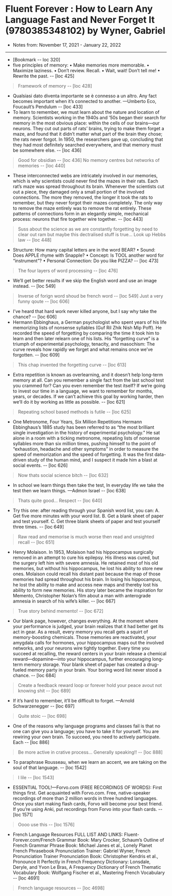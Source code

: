 # Fluent Forever : How to Learn Any Language Fast and Never Forget It (9780385348102) by Wyner, Gabriel
* Notes from: November 17, 2021 - January 22, 2022
---
* [Bookmark -- loc 320]
* five principles of memory: • Make memories more memorable. • Maximize laziness. • Don’t review. Recall. • Wait, wait! Don’t tell me! • Rewrite the past. -- [loc 425]
> Framework of memory -- [loc 428]
* Qualsiasi dato diventa importante se è connesso a un altro. Any fact becomes important when it’s connected to another. —Umberto Eco, Foucault’s Pendulum -- [loc 433]
* To learn to remember, we must learn about the nature and location of memory. Scientists working in the 1940s and ’50s began their search for memory in the most obvious place: within the cells of our brains—our neurons. They cut out parts of rats’ brains, trying to make them forget a maze, and found that it didn’t matter what part of the brain they chose; the rats never forgot. In 1950, the researchers gave up, concluding that they had most definitely searched everywhere, and that memory must be somewhere else. -- [loc 436]
> Good for obsidian -- [loc 436]
> No memory centres but networks of memories -- [loc 440]
* These interconnected webs are intricately involved in our memories, which is why scientists could never find the mazes in their rats. Each rat’s maze was spread throughout its brain. Whenever the scientists cut out a piece, they damaged only a small portion of the involved connections. The more they removed, the longer it took the rats to remember, but they never forgot their mazes completely. The only way to remove the maze entirely was to remove the rat entirely. These patterns of connections form in an elegantly simple, mechanical process: neurons that fire together wire together. -- [loc 443]
> Suss about the science as we are constantly forgetting by need to clear out ram but maybe this dectralised stuff is true... Look up Hebbs law -- [loc 448]
* Structure: How many capital letters are in the word BEAR? • Sound: Does APPLE rhyme with Snapple? • Concept: Is TOOL another word for “instrument”? • Personal Connection: Do you like PIZZA? -- [loc 473]
> The four layers of word processing -- [loc 476]
* We’ll get better results if we skip the English word and use an image instead. -- [loc 549]
> Inverse of forign word shoud be french word -- [loc 549]
> Just a very funny qoute -- [loc 606]
* I’ve heard that hard work never killed anyone, but I say why take the chance? -- [loc 606]
* Hermann Ebbinghaus, a German psychologist who spent years of his life memorizing lists of nonsense syllables (Guf Ril Zhik Nish Mip Poff). He recorded the speed of forgetting by comparing the time it took him to learn and then later relearn one of his lists. His “forgetting curve” is a triumph of experimental psychology, tenacity, and masochism: The curve reveals how rapidly we forget and what remains once we’ve forgotten. -- [loc 609]
> This chap invented the forgetting curve -- [loc 613]
* Extra repetition is known as overlearning, and it doesn’t help long-term memory at all. Can you remember a single fact from the last school test you crammed for? Can you even remember the test itself? If we’re going to invest our time in a language, we want to remember for months, years, or decades. If we can’t achieve this goal by working harder, then we’ll do it by working as little as possible. -- [loc 621]
> Repeating school based methods is futile -- [loc 625]
* One Metronome, Four Years, Six Million Repetitions Hermann Ebbinghaus’s 1885 study has been referred to as “the most brilliant single investigation in the history of experimental psychology.” He sat alone in a room with a ticking metronome, repeating lists of nonsense syllables more than six million times, pushing himself to the point of “exhaustion, headache and other symptoms” in order to measure the speed of memorization and the speed of forgetting. It was the first data-driven study of the human mind, and I suspect it made him a blast at social events. -- [loc 626]
> Now thats social science bitch -- [loc 632]
* In school we learn things then take the test, In everyday life we take the test then we learn things. —Admon Israel -- [loc 638]
> Thats quite good... Respect -- [loc 640]
* Try this one: after reading through your Spanish word list, you can: A. Get five more minutes with your word list. B. Get a blank sheet of paper and test yourself. C. Get three blank sheets of paper and test yourself three times. -- [loc 649]
> Raw read and memorise is much worse then read and unsighted recall -- [loc 651]
* Henry Molaison. In 1953, Molaison had his hippocampus surgically removed in an attempt to cure his epilepsy. His illness was cured, but the surgery left him with severe amnesia. He retained most of his old memories, but without his hippocampus, he lost his ability to store new ones. Molaison could recall his distant past because the map of those memories had spread throughout his brain. In losing his hippocampus, he lost the ability to make and access new maps and thereby lost his ability to form new memories. His story later became the inspiration for Memento, Christopher Nolan’s film about a man with anterograde amnesia in search of his wife’s killer. -- [loc 667]
> True story behind memento! -- [loc 672]
* Our blank page, however, changes everything. At the moment where your performance is judged, your brain realizes that it had better get its act in gear. As a result, every memory you recall gets a squirt of memory-boosting chemicals. Those memories are reactivated, your amygdala calls for hormones, your hippocampus maps out the involved networks, and your neurons wire tightly together. Every time you succeed at recalling, the reward centers in your brain release a chemical reward—dopamine—into your hippocampus, further encouraging long-term memory storage. Your blank sheet of paper has created a drug-fueled memory party in your brain. Your boring word list never stood a chance. -- [loc 684]
> Create a feedback reward loop or forever hold your peace avout not knowing shit -- [loc 689]
* If it’s hard to remember, it’ll be difficult to forget. —Arnold Schwarzenegger -- [loc 697]
> Quite stoic -- [loc 698]
* One of the reasons why language programs and classes fail is that no one can give you a language; you have to take it for yourself. You are rewiring your own brain. To succeed, you need to actively participate. Each -- [loc 886]
> Be more active in crative process... Generally speaking!! -- [loc 888]
* To paraphrase Rousseau, when we learn an accent, we are taking on the soul of that language. -- [loc 1542]
> I lile -- [loc 1543]
* ESSENTIAL TOOL!—Forvo.com (FREE RECORDINGS OF WORDS): First things first. Get acquainted with Forvo.com. Free, native-speaker recordings of more than 2 million words in three hundred languages. Once you start making flash cards, Forvo will become your best friend. If you’re using Anki, put recordings from Forvo into your flash cards. -- [loc 1571]
> Oooo use this -- [loc 1576]
* French Language Resources FULL LIST AND LINKS: Fluent-Forever.com/French Grammar Book: Mary Crocker, Schaum’s Outline of French Grammar Phrase Book: Michael Janes et al., Lonely Planet French Phrasebook Pronunciation Trainer: Gabriel Wyner, French Pronunciation Trainer Pronunciation Book: Christopher Kendris et al., Pronounce It Perfectly in French Frequency Dictionary: Lonsdale, Deryle, and Yvon Le Bras, A Frequency Dictionary of French Thematic Vocabulary Book: Wolfgang Fischer et al., Mastering French Vocabulary -- [loc 4691]
> French language resources -- [loc 4698]
